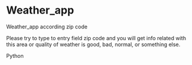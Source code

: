 # Weather_app

Weather_app according zip code

Please try to type to entry field zip code and you will get info related with this area or quality of weather is good, bad, normal, or something else.

Python
